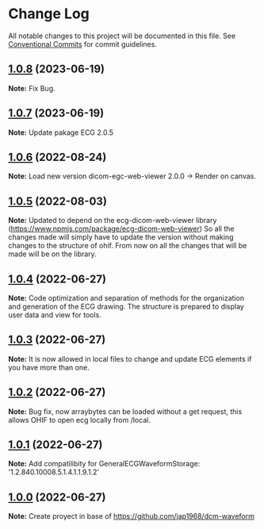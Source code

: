 # Change Log

All notable changes to this project will be documented in this file. See
[Conventional Commits](https://conventionalcommits.org) for commit guidelines.

## [1.0.8](https://github.com/ArturRod/dicom-ecg) (2023-06-19)

**Note:** Fix Bug.

## [1.0.7](https://github.com/ArturRod/dicom-ecg) (2023-06-19)

**Note:** Update pakage ECG 2.0.5

## [1.0.6](https://github.com/ArturRod/dicom-ecg) (2022-08-24)

**Note:** Load new version dicom-egc-web-viewer 2.0.0 -> Render on canvas.

## [1.0.5](https://github.com/ArturRod/dicom-ecg) (2022-08-03)

**Note:** Updated to depend on the ecg-dicom-web-viewer library
(https://www.npmjs.com/package/ecg-dicom-web-viewer) So all the changes made
will simply have to update the version without making changes to the structure
of ohif. From now on all the changes that will be made will be on the library.

## [1.0.4](https://github.com/ArturRod/dicom-ecg) (2022-06-27)

**Note:** Code optimization and separation of methods for the organization and
generation of the ECG drawing. The structure is prepared to display user data
and view for tools.

## [1.0.3](https://github.com/ArturRod/dicom-ecg) (2022-06-27)

**Note:** It is now allowed in local files to change and update ECG elements if
you have more than one.

## [1.0.2](https://github.com/ArturRod/dicom-ecg) (2022-06-27)

**Note:** Bug fix, now arraybytes can be loaded without a get request, this
allows OHIF to open ecg locally from /local.

## [1.0.1](https://github.com/ArturRod/dicom-ecg) (2022-06-27)

**Note:** Add compatilibity for GeneralECGWaveformStorage:
'1.2.840.10008.5.1.4.1.1.9.1.2'

## [1.0.0](https://github.com/ArturRod/dicom-ecg) (2022-06-27)

**Note:** Create proyect in base of https://github.com/jap1968/dcm-waveform
